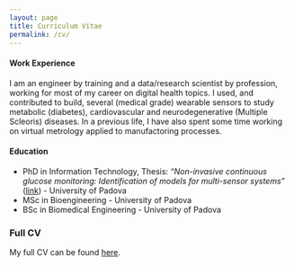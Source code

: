 ```yaml
---
layout: page
title: Curriculum Vitae
permalink: /cv/
---
```


#### Work Experience
I am an engineer by training and a data/research scientist by profession, working for most of my career on digital health topics. I used, and contributed to build, several (medical grade) wearable sensors to study metabolic (diabetes), cardiovascular and neurodegenerative (Multiple Scleoris) diseases. In a previous life, I have also spent some time working on virtual metrology applied to manufactoring processes.

#### Education
- PhD in Information Technology, Thesis: _“Non-invasive continuous glucose monitoring: Identification of models for multi-sensor systems”_ ([link](http://paduaresearch.cab.unipd.it/5684/)) - University of Padova
- MSc in Bioengineering - University of Padova
- BSc in Biomedical Engineering - University of Padova

### Full CV

My full CV can be found [here]().